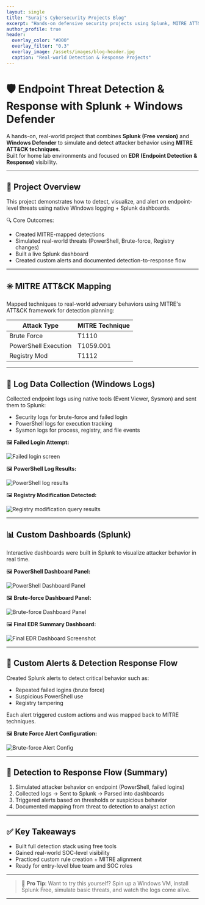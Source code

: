 ```yaml
---
layout: single
title: "Suraj's Cybersecurity Projects Blog"
excerpt: "Hands-on defensive security projects using Splunk, MITRE ATT&CK, and more."
author_profile: true
header:
  overlay_color: "#000"
  overlay_filter: "0.3"
  overlay_image: /assets/images/blog-header.jpg
  caption: "Real-world Detection & Response Projects"
---
```


# 🛡️ Endpoint Threat Detection & Response with Splunk + Windows Defender

A hands-on, real-world project that combines **Splunk (Free version)** and **Windows Defender** to simulate and detect attacker behavior using **MITRE ATT&CK techniques**.  
Built for home lab environments and focused on **EDR (Endpoint Detection & Response)** visibility.

---

## 🧠 Project Overview

This project demonstrates how to detect, visualize, and alert on endpoint-level threats using native Windows logging + Splunk dashboards.

🔍 Core Outcomes:

- Created MITRE-mapped detections  
- Simulated real-world threats (PowerShell, Brute-force, Registry changes)  
- Built a live Splunk dashboard  
- Created custom alerts and documented detection-to-response flow  

---

## ✳️ MITRE ATT&CK Mapping

Mapped techniques to real-world adversary behaviors using MITRE's ATT&CK framework for detection planning:

| Attack Type          | MITRE Technique         |
|----------------------|-------------------------|
| Brute Force          | T1110                   |
| PowerShell Execution | T1059.001               |
| Registry Mod         | T1112                   |

---

## 📜 Log Data Collection (Windows Logs)

Collected endpoint logs using native tools (Event Viewer, Sysmon) and sent them to Splunk:

- Security logs for brute-force and failed login
- PowerShell logs for execution tracking
- Sysmon logs for process, registry, and file events

🖼️ **Failed Login Attempt:**

![Failed login screen](/images/failed-login.png)

🖼️ **PowerShell Log Results:**

![PowerShell log results](/images/powershell-log-results.png)

🖼️ **Registry Modification Detected:**

![Registry modification query results](/images/registry-modification-query.png)


---

## 📊 Custom Dashboards (Splunk)

Interactive dashboards were built in Splunk to visualize attacker behavior in real time.

🖼️ **PowerShell Dashboard Panel:**

![PowerShell Dashboard Panel](/images/powershell-dashboard.png)

🖼️ **Brute-force Dashboard Panel:**

![Brute-force Dashboard Panel](/images/brute-force-dashboard.png)

🖼️ **Final EDR Summary Dashboard:**

![Final EDR Dashboard Screenshot](/images/final-edr-dashboard.png)

---

## 🚨 Custom Alerts & Detection Response Flow

Created Splunk alerts to detect critical behavior such as:

- Repeated failed logins (brute force)  
- Suspicious PowerShell use  
- Registry tampering

Each alert triggered custom actions and was mapped back to MITRE techniques.

🖼️ **Brute Force Alert Configuration:**

![Brute-force Alert Config](/images/brute-force-alert-config.png)

---

## 🔁 Detection to Response Flow (Summary)

1. Simulated attacker behavior on endpoint (PowerShell, failed logins)  
2. Collected logs → Sent to Splunk → Parsed into dashboards  
3. Triggered alerts based on thresholds or suspicious behavior  
4. Documented mapping from threat to detection to analyst action

---

## ✅ Key Takeaways

- Built full detection stack using free tools  
- Gained real-world SOC-level visibility  
- Practiced custom rule creation + MITRE alignment  
- Ready for entry-level blue team and SOC roles

---

> 🧠 **Pro Tip**: Want to try this yourself? Spin up a Windows VM, install Splunk Free, simulate basic threats, and watch the logs come alive.

---


